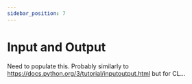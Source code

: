 ```yaml
---
sidebar_position: 7
---
```


# Input and Output

Need to populate this. Probably similarly to https://docs.python.org/3/tutorial/inputoutput.html but for CL...
